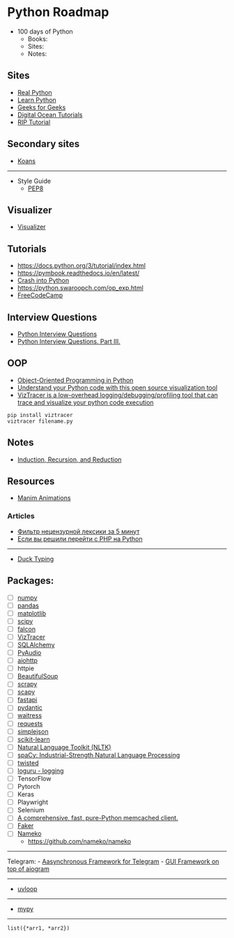 # Python Roadmap

- 100 days of Python
    - Books:
    - Sites:
    - Notes:


## Sites
- [Real Python](https://realpython.com/learning-paths/)
- [Learn Python](https://github.com/MrBlaise/learnpython)
- [Geeks for Geeks](https://www.geeksforgeeks.org/python-programming-language/)
- [Digital Ocean Tutorials](https://www.digitalocean.com/community/tutorials)
- [RIP Tutorial](https://riptutorial.com/python)


## Secondary sites
- [Koans](https://github.com/gregmalcolm/python_koans)


-----------------------------------------------------

- Style Guide
    - [PEP8](https://peps.python.org/pep-0008/)


## Visualizer
- [Visualizer](https://pythontutor.com/)


## Tutorials
- https://docs.python.org/3/tutorial/index.html
- https://pymbook.readthedocs.io/en/latest/
- [Crash into Python](https://stephensugden.com/crash_into_python/)
- https://python.swaroopch.com/op_exp.html
- [FreeCodeCamp](https://www.freecodecamp.org/news/tag/python/)

## Interview Questions
- [Python Interview Questions](https://adevait.com/python/interview-questions)
- [Python Interview Questions. Part III.](https://luminousmen.com/post/python-interview-questions-senior)


## OOP
- [Object-Oriented Programming in Python](https://www.freecodecamp.org/news/object-oriented-programming-in-python/)
- [Understand your Python code with this open source visualization tool](https://opensource.com/article/20/11/python-code-viztracer)
- [VizTracer is a low-overhead logging/debugging/profiling tool that can trace and visualize your python code execution](https://github.com/gaogaotiantian/viztracer)
```
pip install viztracer
viztracer filename.py
```



## Notes
- [Induction, Recursion, and Reduction](https://marquis08.github.io/pythonalgorithms/chapter4-part1/)


## Resources
- [Manim Animations](https://github.com/Elteoremadebeethoven/AnimationsWithManim)


### Articles
- [Фильтр нецензурной лексики за 5 минут](https://habr.com/ru/sandbox/145868/)
- [Если вы решили перейти с PHP на Python](https://habr.com/ru/company/lesta_studio/blog/221035/)

--------------------------------------------------------------------
- [Duck Typing](https://en.wikipedia.org/wiki/Duck_typing)



## Packages:
- [ ] [numpy](https://numpy.org/)
- [ ] [pandas](https://pandas.pydata.org/)
- [ ] [matplotlib](https://matplotlib.org/)
- [ ] [scipy](https://scipy.org/)
- [ ] [falcon](https://falcon.readthedocs.io/en/stable/index.html)
- [ ] [VizTracer](https://github.com/gaogaotiantian/viztracer)
- [ ] [SQLAlchemy](https://www.sqlalchemy.org/)
- [ ] [PyAudio](https://people.csail.mit.edu/hubert/pyaudio/)
- [ ] [aiohttp](https://docs.aiohttp.org/en/stable/)
- [ ] httpie
- [ ] [BeautifulSoup](https://beautiful-soup-4.readthedocs.io/en/latest/)
- [ ] [scrapy](https://scrapy.org/)
- [ ] [scapy](https://scapy.net/)
- [ ] [fastapi](https://fastapi.tiangolo.com/)
- [ ] [pydantic](https://docs.pydantic.dev/)
- [ ] [waitress](https://docs.pylonsproject.org/projects/waitress/en/stable/index.html)
- [ ] [requests](https://requests.readthedocs.io/en/latest/)
- [ ] [simplejson](https://simplejson.readthedocs.io/en/latest/)
- [ ] [scikit-learn](https://scikit-learn.org/stable/)
- [ ] [Natural Language Toolkit (NLTK)](https://www.nltk.org/)
- [ ] [spaCy: Industrial-Strength Natural Language Processing](https://spacy.io/)
- [ ] [twisted](https://twisted.org/)
- [ ] [loguru - logging](https://github.com/Delgan/loguru)
- [ ] TensorFlow
- [ ] Pytorch
- [ ] Keras
- [ ] Playwright
- [ ] Selenium
- [ ] [A comprehensive, fast, pure-Python memcached client.](https://github.com/pinterest/pymemcache)
- [ ] [Faker](https://github.com/joke2k/faker)
- [ ] [Nameko](https://nameko.readthedocs.io/en/stable/index.html#)
    - https://github.com/nameko/nameko



------------------------------------------------------------------------------------
Telegram:
    - [Aasynchronous Framework for Telegram](https://github.com/aiogram/aiogram)
    - [GUI Framework on top of aiogram](https://github.com/Tishka17/aiogram_dialog)

------------------------------------------------------------------------------------

- [uvloop](https://github.com/MagicStack/uvloop)

------------------------------------------------------------------------------------


- [mypy](https://mypy-lang.org/)


------------------------------------------------------------------------------------

`list({*arr1, *arr2})`
